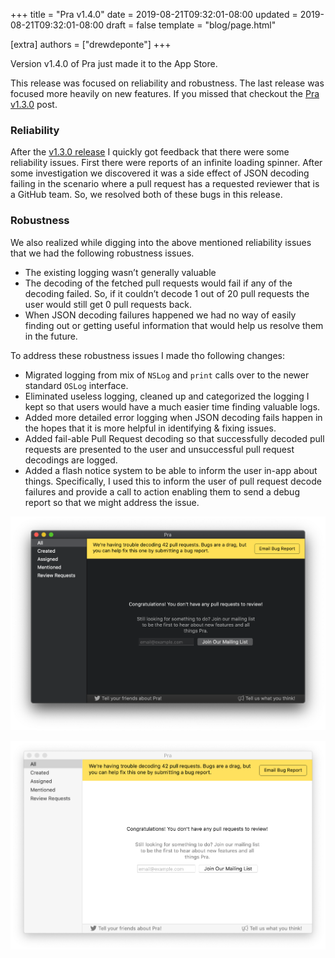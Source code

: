 +++
title = "Pra v1.4.0"
date = 2019-08-21T09:32:01-08:00
updated = 2019-08-21T09:32:01-08:00
draft = false
template = "blog/page.html"

[extra]
authors = ["drewdeponte"]
+++

Version v1.4.0 of Pra just made it to the App Store. 

This release was focused on reliability and robustness. The last release was focused more heavily on new features. If you missed that checkout the [Pra v1.3.0](/blog/pra-v1-3-0-released) post.

### Reliability

After the [v1.3.0 release](/blog/pra-v1-3-0-released) I quickly got feedback that there were some reliability issues. First there were reports of an infinite loading spinner. After some investigation we discovered it was a side effect of JSON decoding failing in the scenario where a pull request has a requested reviewer that is a GitHub team. So, we resolved both of these bugs in this release.

### Robustness

We also realized while digging into the above mentioned reliability issues that we had the following robustness issues.

- The existing logging wasn’t generally valuable
- The decoding of the fetched pull requests would fail if any of the decoding failed. So, if it couldn’t decode 1 out of 20 pull requests the user would still get 0 pull requests back.
- When JSON decoding failures happened we had no way of easily finding out or getting useful information that would help us resolve them in the future.

To address these robustness issues I made tho following changes:

- Migrated logging from mix of `NSLog` and `print` calls over to the newer standard `OSLog` interface.
- Eliminated useless logging, cleaned up and categorized the logging I kept so that users would have a much easier time finding valuable logs.
- Added more detailed error logging when JSON decoding fails happen in the hopes that it is more helpful in identifying & fixing issues.
- Added fail-able Pull Request decoding so that successfully decoded pull requests are presented to the user and unsuccessful pull request decodings are logged.
- Added a flash notice system to be able to inform the user in-app about things. Specifically, I used this to inform the user of pull request decode failures and provide a call to action enabling them to send a debug report so that we might address the issue.

![Pra - Decoding Failure Flash Dark Mode](decoding_failure_flash_dark_mode.png)

![Pra - Decoding Failure Flash Light Mode](decoding_failure_flash_light_mode.png)

